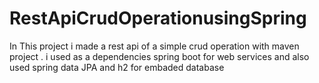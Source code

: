 # RestApiCrudOperationusingSpring
In This project i  made a rest api of a simple crud operation  with maven project . i used as a dependencies spring boot for web services  and also used spring data  JPA and h2 for embaded database 
